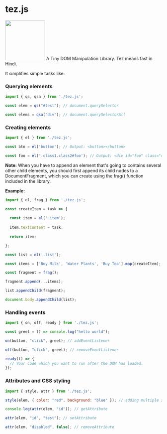 # tez.js
<img src="https://raw.githubusercontent.com/rwbeast/tez.js/master/logo.svg" width="128px" height="128px">
A Tiny DOM Manipulation Library. Tez means fast in Hindi.

It simplifies simple tasks like:

### Querying elements

```javascript
import { qs, qsa } from './tez.js';

const elem = qs("#test"); // document.querySelector

const elems = qsa("div"); // document.querySelectorAll
```

### Creating elements

```javascript
import { el } from './tez.js';

const btn = el('button'); // Output: <button></button>

const foo = el('.class1.class2#foo'); // Output: <div id="foo" class="class1 class2"></div>
```
**Note:** When you have to append an element that's going to contains several other child elements, 
you should first append its child nodes to a DocumentFragment, which you can create using the frag() function included in the library.

**Example:**
```javascript
import { el, frag } from './tez.js';

const createItem = task => {
  
  const item = el('.item');
  
  item.textContent = task;
  
  return item;

};

const list = el('.list');

const items = ['Buy Milk', 'Water Plants', 'Buy Tea'].map(createItem);

const fragment = frag();

fragment.append(...items);

list.appendChild(fragment);

document.body.appendChild(list);
```

### Handling events

```javascript 
import { on, off, ready } from './tez.js';

const greet = () => console.log("hello world");

on(button, "click", greet); // addEventListener

off(button, "click", greet); // removeEventListener

ready(() => {
  // Your code which you want to run after the DOM has loaded.
});
```
### Attributes and CSS styling

```javascript
import { style, attr } from './tez.js';

style(elem, { color: "red", background: "blue" }); // adding multiple styles to an element

console.log(attr(elem, "id")); // getAttribute

attr(elem, "id", "test"); // setAttribute

attr(elem, "disabled", false); // removeAttribute
```
